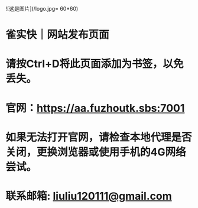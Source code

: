 ![这是图片](/logo.jpg= 60*60)

# 雀实快｜网站发布页面
# 请按Ctrl+D将此页面添加为书签，以免丢失。

# 官网：https://aa.fuzhoutk.sbs:7001

# 如果无法打开官网，请检查本地代理是否关闭，更换浏览器或使用手机的4G网络尝试。

# 联系邮箱:  liuliu120111@gmail.com
